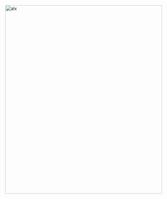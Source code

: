 <img src="https://s3.amazonaws.com/alx-intranet.hbtn.io/uploads/medias/2020/9/621c6dd72e1acff708141f3fab6dfa6ff37c5ee6.jpg?X-Amz-Algorithm=AWS4-HMAC-SHA256&X-Amz-Credential=AKIARDDGGGOUSBVO6H7D%2F20221201%2Fus-east-1%2Fs3%2Faws4_request&X-Amz-Date=20221201T144712Z&X-Amz-Expires=86400&X-Amz-SignedHeaders=host&X-Amz-Signature=bdec0544e82cf8b8fcfa08cc93a4530f9cec0950cf963909cd344ac18f8d451f" alt="alx" width="500" height="600">

